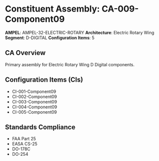 # Constituent Assembly: CA-009-Component09

**AMPEL**: AMPEL-32-ELECTRIC-ROTARY
**Architecture**: Electric Rotary Wing
**Segment**: D-DIGITAL
**Configuration Items**: 5

## CA Overview
Primary assembly for Electric Rotary Wing D Digital components.

## Configuration Items (CIs)
- CI-001-Component09
- CI-002-Component09
- CI-003-Component09
- CI-004-Component09
- CI-005-Component09

## Standards Compliance
- FAA Part 25
- EASA CS-25
- DO-178C
- DO-254
